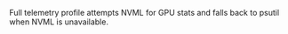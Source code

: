 Full telemetry profile attempts NVML for GPU stats and falls back to psutil when NVML is unavailable.
